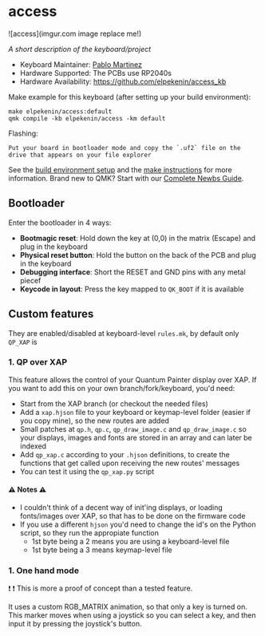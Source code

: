 # access

![access](imgur.com image replace me!)

*A short description of the keyboard/project*

* Keyboard Maintainer: [Pablo Martinez](https://github.com/elpekenin)
* Hardware Supported: The PCBs use RP2040s 
* Hardware Availability: https://github.com/elpekenin/access_kb

Make example for this keyboard (after setting up your build environment):
    
    make elpekenin/access:default
    qmk compile -kb elpekenin/access -km default

Flashing:

    Put your board in bootloader mode and copy the `.uf2` file on the drive that appears on your file explorer

See the [build environment setup](https://docs.qmk.fm/#/getting_started_build_tools) and the [make instructions](https://docs.qmk.fm/#/getting_started_make_guide) for more information. Brand new to QMK? Start with our [Complete Newbs Guide](https://docs.qmk.fm/#/newbs).

## Bootloader

Enter the bootloader in 4 ways:

* **Bootmagic reset**: Hold down the key at (0,0) in the matrix (Escape) and plug in the keyboard
* **Physical reset button**: Hold the button on the back of the PCB and plug in the keyboard
* **Debugging interface**: Short the RESET and GND pins with any metal piecef
* **Keycode in layout**: Press the key mapped to `QK_BOOT` if it is available

## Custom features
They are enabled/disabled at keyboard-level `rules.mk`, by default only `QP_XAP` is
### 1. QP over XAP
This feature allows the control of your Quantum Painter display over XAP.
If you want to add this on your own branch/fork/keyboard, you'd need:
- Start from the XAP branch (or checkout the needed files)
- Add a `xap.hjson` file to your keyboard or keymap-level folder (easier if you copy mine), so the new routes are added
- Small patches at `qp.h`, `qp.c`, `qp_draw_image.c` and `qp_draw_image.c` so your displays, images and fonts are stored in an array and can later be indexed
- Add `qp_xap.c` according to your `.hjson` definitions, to create the functions that get called upon receiving the new routes' messages
- You can test it using the `qp_xap.py` script

#### :warning:  Notes :warning: 
- I couldn't think of a decent way of init'ing displays, or loading fonts/images over XAP, so that has to be done on the firmware code
- If you use a different `hjson` you'd need to change the id's on the Python script, so they run the appropiate function
    - 1st byte being a 2 means you are using a keyboard-level file
    - 1st byte being a 3 means keymap-level file

### 1. One hand mode
:exclamation: :exclamation: This is more a proof of concept than a tested feature.

It uses a custom RGB_MATRIX animation, so that only a key is turned on. This marker moves when using a joystick so you can select a key, and then input it by pressing the joystick's button.
